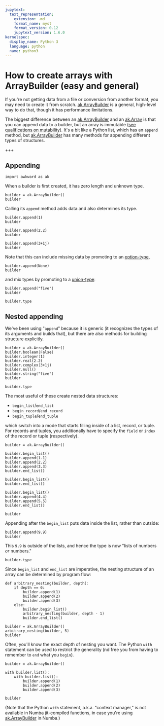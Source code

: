 ```yaml
---
jupytext:
  text_representation:
    extension: .md
    format_name: myst
    format_version: 0.12
    jupytext_version: 1.6.0
kernelspec:
  display_name: Python 3
  language: python
  name: python3
---
```


How to create arrays with ArrayBuilder (easy and general)
=========================================================

If you're not getting data from a file or conversion from another format, you may need to create it from scratch. [ak.ArrayBuilder](https://awkward-array.readthedocs.io/en/latest/_auto/ak.ArrayBuilder.html) is a general, high-level way to do that, though it has performance limitations.

The biggest difference between an [ak.ArrayBuilder](https://awkward-array.readthedocs.io/en/latest/_auto/ak.ArrayBuilder.html) and an [ak.Array](https://awkward-array.readthedocs.io/en/latest/_auto/ak.Array.html) is that you can append data to a builder, but an array is immutable ([see qualifications on mutability](how-to-convert-numpy.html#mutability-of-awkward-arrays-from-numpy)). It's a bit like a Python list, which has an `append` method, but [ak.ArrayBuilder](https://awkward-array.readthedocs.io/en/latest/_auto/ak.ArrayBuilder.html) has many methods for appending different types of structures.

+++

Appending
---------

```{code-cell} ipython3
import awkward as ak
```

When a builder is first created, it has zero length and unknown type.

```{code-cell} ipython3
builder = ak.ArrayBuilder()
builder
```

Calling its `append` method adds data and also determines its type.

```{code-cell} ipython3
builder.append(1)
builder
```

```{code-cell} ipython3
builder.append(2.2)
builder
```

```{code-cell} ipython3
builder.append(3+1j)
builder
```

Note that this can include missing data by promoting to an [option-type](https://awkward-array.readthedocs.io/en/latest/ak.types.OptionType.html),

```{code-cell} ipython3
builder.append(None)
builder
```

and mix types by promoting to a [union-type](https://awkward-array.readthedocs.io/en/latest/ak.types.UnionType.html):

```{code-cell} ipython3
builder.append("five")
builder
```

```{code-cell} ipython3
builder.type
```

Nested appending
----------------

We've been using "`append`" because it is generic (it recognizes the types of its arguments and builds that), but there are also methods for building structure explicitly.

```{code-cell} ipython3
builder = ak.ArrayBuilder()
builder.boolean(False)
builder.integer(1)
builder.real(2.2)
builder.complex(3+1j)
builder.null()
builder.string("five")
builder
```

```{code-cell} ipython3
builder.type
```

The most useful of these create nested data structures:

   * `begin_list`/`end_list`
   * `begin_record`/`end_record`
   * `begin_tuple`/`end_tuple`

which switch into a mode that starts filling inside of a list, record, or tuple. For records and tuples, you additionally have to specify the `field` or `index` of the record or tuple (respectively).

```{code-cell} ipython3
builder = ak.ArrayBuilder()

builder.begin_list()
builder.append(1.1)
builder.append(2.2)
builder.append(3.3)
builder.end_list()

builder.begin_list()
builder.end_list()

builder.begin_list()
builder.append(4.4)
builder.append(5.5)
builder.end_list()

builder
```

Appending after the `begin_list` puts data inside the list, rather than outside:

```{code-cell} ipython3
builder.append(9.9)
builder
```

This `9.9` is outside of the lists, and hence the type is now "lists of numbers *or* numbers."

```{code-cell} ipython3
builder.type
```

Since `begin_list` and `end_list` are imperative, the nesting structure of an array can be determined by program flow:

```{code-cell} ipython3
def arbitrary_nesting(builder, depth):
    if depth == 0:
        builder.append(1)
        builder.append(2)
        builder.append(3)
    else:
        builder.begin_list()
        arbitrary_nesting(builder, depth - 1)
        builder.end_list()

builder = ak.ArrayBuilder()
arbitrary_nesting(builder, 5)
builder
```

Often, you'll know the exact depth of nesting you want. The Python `with` statement can be used to restrict the generality (nd free you from having to remember to `end` what you `begin`).

```{code-cell} ipython3
builder = ak.ArrayBuilder()

with builder.list():
    with builder.list():
        builder.append(1)
        builder.append(2)
        builder.append(3)

builder
```

(Note that the Python `with` statement, a.k.a. "context manager," is not available in Numba jit-compiled functions, in case you're using [ak.ArrayBuilder](https://awkward-array.readthedocs.io/en/latest/_auto/ak.ArrayBuilder.html) in Numba.)
